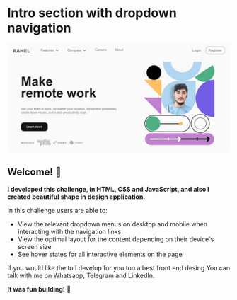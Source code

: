 # Intro section with dropdown navigation

![Design preview for the Intro section with dropdown navigation coding challenge](./design/desktop-design.jpeg)

## Welcome! 👋

**I developed this challenge, in HTML, CSS and JavaScript, and also I created beautiful shape in design application.**

In this challenge users are able to:

- View the relevant dropdown menus on desktop and mobile when interacting with the navigation links
- View the optimal layout for the content depending on their device's screen size
- See hover states for all interactive elements on the page

If you would like the to I develop for you too a best front end desing You can talk with me on Whatsapp, Telegram and LinkedIn.

**It was fun building!** 🚀
